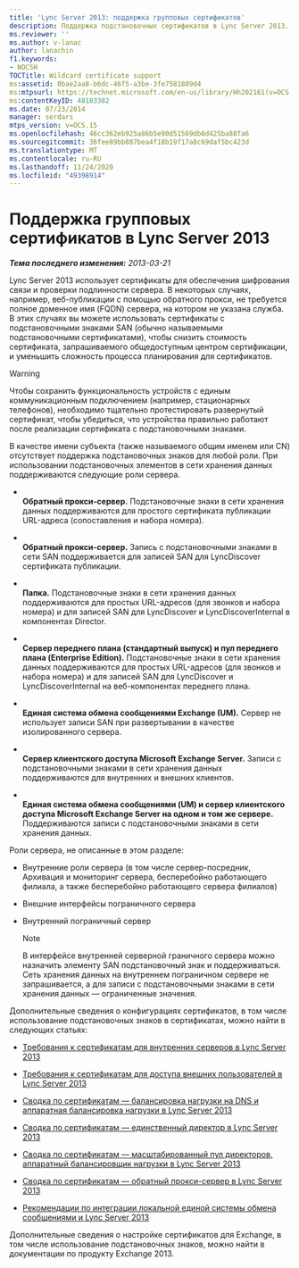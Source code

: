 ```yaml
---
title: 'Lync Server 2013: поддержка групповых сертификатов'
description: Поддержка подстановочных сертификатов в Lync Server 2013.
ms.reviewer: ''
ms.author: v-lanac
author: lanachin
f1.keywords:
- NOCSH
TOCTitle: Wildcard certificate support
ms:assetid: 0bae2aa8-b6dc-46f5-a3be-3fe7581809d4
ms:mtpsurl: https://technet.microsoft.com/en-us/library/Hh202161(v=OCS.15)
ms:contentKeyID: 48183382
ms.date: 07/23/2014
manager: serdars
mtps_version: v=OCS.15
ms.openlocfilehash: 46cc362eb925a86b5e90d51569db6d425ba88fa6
ms.sourcegitcommit: 36fee89bb887bea4f18b19f17a8c69daf5bc423d
ms.translationtype: MT
ms.contentlocale: ru-RU
ms.lasthandoff: 11/24/2020
ms.locfileid: "49398914"
---
```

# <a name="wildcard-certificate-support-in-lync-server-2013"></a>Поддержка групповых сертификатов в Lync Server 2013

<div data-xmlns="http://www.w3.org/1999/xhtml">

<div class="topic" data-xmlns="http://www.w3.org/1999/xhtml" data-msxsl="urn:schemas-microsoft-com:xslt" data-cs="https://msdn.microsoft.com/">

<div data-asp="https://msdn2.microsoft.com/asp">



</div>

<div id="mainSection">

<div id="mainBody">

<span> </span>

_**Тема последнего изменения:** 2013-03-21_

Lync Server 2013 использует сертификаты для обеспечения шифрования связи и проверки подлинности сервера. В некоторых случаях, например, веб-публикации с помощью обратного прокси, не требуется полное доменное имя (FQDN) сервера, на котором не указана служба. В этих случаях вы можете использовать сертификаты с подстановочными знаками SAN (обычно называемыми подстановочными сертификатами), чтобы снизить стоимость сертификата, запрашиваемого общедоступным центром сертификации, и уменьшить сложность процесса планирования для сертификатов.

<div>


> [!WARNING]  
> Чтобы сохранить функциональность устройств с единым коммуникационным подключением (например, стационарных телефонов), необходимо тщательно протестировать развернутый сертификат, чтобы убедиться, что устройства правильно работают после реализации сертификата с подстановочными знаками.



</div>

В качестве имени субъекта (также называемого общим именем или CN) отсутствует поддержка подстановочных знаков для любой роли. При использовании подстановочных элементов в сети хранения данных поддерживаются следующие роли сервера.

  - <span></span>  
    **Обратный прокси-сервер.**   Подстановочные знаки в сети хранения данных поддерживаются для простого сертификата публикации URL-адреса (сопоставления и набора номера).

  - <span></span>  
    **Обратный прокси-сервер.**   Запись с подстановочными знаками в сети SAN поддерживается для записей SAN для LyncDiscover сертификата публикации.

  - <span></span>  
    **Папка.**   Подстановочные знаки в сети хранения данных поддерживаются для простых URL-адресов (для звонков и набора номера) и для записей SAN для LyncDiscover и LyncDiscoverInternal в компонентах Director.

  - <span></span>  
    **Сервер переднего плана (стандартный выпуск) и пул переднего плана (Enterprise Edition).** Подстановочные знаки в сети хранения данных поддерживаются для простых URL-адресов (для звонков и набора номера) и для записей SAN для LyncDiscover и LyncDiscoverInternal на веб-компонентах переднего плана.

  - <span></span>  
    **Единая система обмена сообщениями Exchange (UM).**   Сервер не использует записи SAN при развертывании в качестве изолированного сервера.

  - <span></span>  
    **Сервер клиентского доступа Microsoft Exchange Server.**   Записи с подстановочными знаками в сети хранения данных поддерживаются для внутренних и внешних клиентов.

  - <span></span>  
    **Единая система обмена сообщениями (UM) и сервер клиентского доступа Microsoft Exchange Server на одном и том же сервере.**   Поддерживаются записи с подстановочными знаками в сети хранения данных.

Роли сервера, не описанные в этом разделе:

  - Внутренние роли сервера (в том числе сервер-посредник, Архивация и мониторинг сервера, бесперебойно работающего филиала, а также бесперебойно работающего сервера филиалов)

  - Внешние интерфейсы пограничного сервера

  - Внутренний пограничный сервер
    
    <div>
    

    > [!NOTE]  
    > В интерфейсе внутренней серверной граничного сервера можно назначить элементу SAN подстановочный знак и поддерживаться. Сеть хранения данных на внутреннем пограничном сервере не запрашивается, а для записи с подстановочными знаками в сети хранения данных — ограниченные значения.

    
    </div>

Дополнительные сведения о конфигурациях сертификатов, в том числе использование подстановочных знаков в сертификатах, можно найти в следующих статьях:

  - [Требования к сертификатам для внутренних серверов в Lync Server 2013](lync-server-2013-certificate-requirements-for-internal-servers.md)

  - [Требования к сертификатам для доступа внешних пользователей в Lync Server 2013](lync-server-2013-certificate-requirements-for-external-user-access.md)

  - [Сводка по сертификатам — балансировка нагрузки на DNS и аппаратная балансировка нагрузки в Lync Server 2013](lync-server-2013-certificate-summary-dns-and-hlb-load-balanced.md)

  - [Сводка по сертификатам — единственный директор в Lync Server 2013](lync-server-2013-certificate-summary-single-director.md)

  - [Сводка по сертификатам — масштабированный пул директоров, аппаратный балансировщик нагрузки в Lync Server 2013](lync-server-2013-certificate-summary-scaled-director-pool-hardware-load-balancer.md)

  - [Сводка по сертификатам — обратный прокси-сервер в Lync Server 2013](lync-server-2013-certificate-summary-reverse-proxy.md)

  - [Рекомендации по интеграции локальной единой системы обмена сообщениями и Lync Server 2013](lync-server-2013-guidelines-for-integrating-on-premises-unified-messaging.md)

Дополнительные сведения о настройке сертификатов для Exchange, в том числе использование подстановочных знаков, можно найти в документации по продукту Exchange 2013.

</div>

<span> </span>

</div>

</div>

</div>

